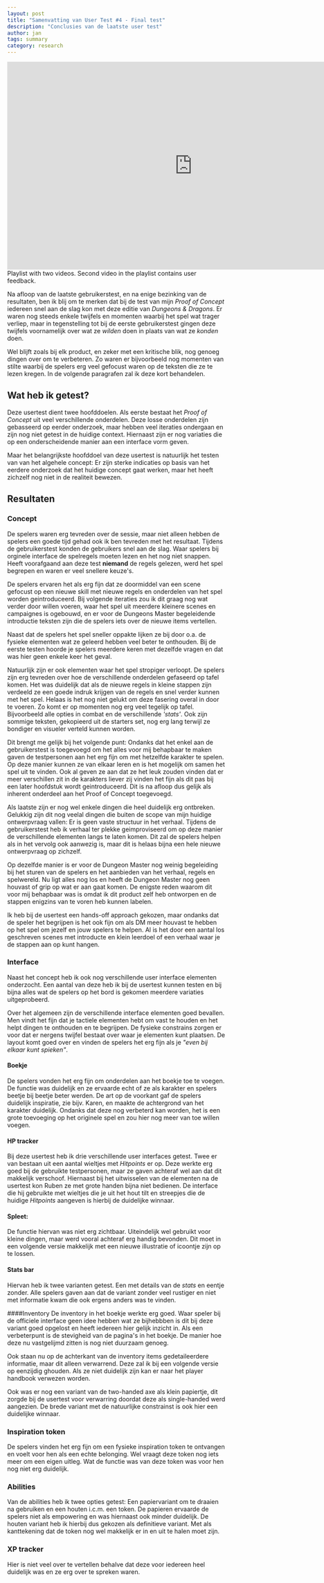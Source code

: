 ```yaml
---
layout: post
title: "Samenvatting van User Test #4 - Final test"
description: "Conclusies van de laatste user test"
author: jan
tags: summary
category: research
---
```


<iframe width="853" height="480" src="https://www.youtube-nocookie.com/embed/videoseries?list=PLo_ke79yXggRU_eEQ9Gzjr39CAxhOM0Bw" frameborder="0" allow="accelerometer; autoplay; encrypted-media; gyroscope; picture-in-picture" allowfullscreen></iframe>
Playlist with two videos. Second video in the playlist contains user feedback.

Na afloop van de laatste gebruikerstest, en na enige bezinking van de resultaten, ben ik blij om te merken dat bij de test van mijn _Proof of Concept_ iedereen snel aan de slag kon met deze editie van _Dungeons & Dragons_. Er waren nog steeds enkele twijfels en momenten waarbij het spel wat trager verliep, maar in tegenstelling tot bij de eerste gebruikerstest gingen deze twijfels voornamelijk over wat ze *wilden* doen in plaats van wat ze *konden* doen. 

Wel blijft zoals bij elk product, en zeker met een kritische blik, nog genoeg dingen over om te verbeteren. Zo waren er bijvoorbeeld nog momenten van stilte waarbij de spelers erg veel gefocust waren op de teksten die ze te lezen kregen. In de volgende paragrafen zal ik deze kort behandelen.

## Wat heb ik getest?
Deze usertest dient twee hoofddoelen. Als eerste bestaat het _Proof of Concept_ uit veel verschillende onderdelen. Deze losse onderdelen zijn gebasseerd op eerder onderzoek, maar hebben veel iteraties ondergaan en zijn nog niet getest in de huidige context. Hiernaast zijn er nog variaties die op een onderscheidende manier aan een interface vorm geven. 

Maar het belangrijkste hoofddoel van deze usertest is natuurlijk het testen van van het algehele concept: Er zijn sterke indicaties op basis van het eerdere onderzoek dat het huidige concept gaat werken, maar het heeft zichzelf nog niet in de realiteit bewezen.

## Resultaten

### Concept
De spelers waren erg tevreden over de sessie, maar niet alleen hebben de spelers een goede tijd gehad ook ik ben tevreden met het resultaat. Tijdens de gebruikerstest konden de gebruikers snel aan de slag. Waar spelers bij orginele interface de spelregels moeten lezen en het nog niet snappen. Heeft voorafgaand aan deze test **niemand** de regels gelezen, werd het spel begrepen en waren er veel snellere keuze's.

De spelers ervaren het als erg fijn dat ze doormiddel van een scene gefocust op een nieuwe skill met nieuwe regels en onderdelen van het spel worden geintroduceerd. Bij volgende iteraties zou ik dit graag nog wat verder door willen voeren, waar het spel uit meerdere kleinere scenes en campaignes is ogebouwd, en er voor de Dungeons Master begeleidende introductie teksten zijn die de spelers iets over de nieuwe items vertellen.

Naast dat de spelers het spel sneller oppakte lijken ze bij door o.a. de fysieke elementen wat ze geleerd hebben veel beter te onthouden. Bij de eerste testen hoorde je spelers meerdere keren met dezelfde vragen en dat was hier geen enkele keer het geval.

Natuurlijk zijn er ook elementen waar het spel stropiger verloopt. De spelers zijn erg tevreden over hoe de verschillende onderdelen gefaseerd op tafel komen. Het was duidelijk dat als de nieuwe regels in kleine stappen zijn verdeeld ze een goede indruk krijgen van de regels en snel verder kunnen met het spel. Helaas is het nog niet gelukt om deze fasering overal in door te voeren. Zo komt er op momenten nog erg veel tegelijk op tafel. Bijvoorbeeld alle opties in combat en de verschillende _'stats'_. Ook zijn sommige teksten, gekopieerd uit de starters set, nog erg lang terwijl ze bondiger en visueler verteld kunnen worden.

Dit brengt me gelijk bij het volgende punt:
Ondanks dat het enkel aan de gebruikerstest is toegevoegd om het alles voor mij behapbaar te maken gaven de testpersonen aan het erg fijn om met hetzelfde karakter te spelen. Op deze manier kunnen ze van elkaar leren en is het mogelijk om samen het spel uit te vinden. Ook al geven ze aan dat ze het leuk zouden vinden dat er meer verschillen zit in de karakters liever zij vinden het fijn als dit pas bij een later hoofdstuk wordt geintroduceerd. Dit is na afloop dus gelijk als inherent onderdeel aan het Proof of Concept toegevoegd.

Als laatste zijn er nog wel enkele dingen die heel duidelijk erg ontbreken. Gelukkig zijn dit nog veelal dingen die buiten de scope van mijn huidige ontwerpvraag vallen: Er is geen vaste structuur in het verhaal. Tijdens de gebruikerstest heb ik verhaal ter plekke geimproviseerd om op deze manier de verschillende elementen langs te laten komen. Dit zal de spelers helpen als in het vervolg ook aanwezig is, maar dit is helaas bijna een hele nieuwe ontwerpvraag op zichzelf.

Op dezelfde manier is er voor de Dungeon Master nog weinig begeleiding bij het sturen van de spelers en het aanbieden van het verhaal, regels en spelwereld. Nu ligt alles nog los en heeft de Dungeon Master nog geen houvast of grip op wat er aan gaat komen. De enigste reden waarom dit voor mij behapbaar was is omdat ik dit product zelf heb ontworpen en de stappen enigzins van te voren heb kunnen labelen. 

Ik heb bij de usertest een hands-off approach gekozen, maar ondanks dat de speler het begrijpen is het ook fijn om als DM meer houvast te hebben op het spel om jezelf en jouw spelers te helpen. Al is het door een aantal los geschreven scenes met introducte en klein leerdoel of een verhaal waar je de stappen aan op kunt hangen.

### Interface

Naast het concept heb ik ook nog verschillende user interface elementen onderzocht. Een aantal van deze heb ik bij de usertest kunnen testen en bij bijna alles wat de spelers op het bord is gekomen meerdere variaties uitgeprobeerd. 

Over het algemeen zijn de verschillende interface elementen goed bevallen. Men vindt het fijn dat je tactiele elementen hebt om vast te houden en het helpt dingen te onthouden en te begrijpen. De fysieke constrains zorgen er voor dat er nergens twijfel bestaat over waar je elementen kunt plaatsen. De layout  komt goed over en vinden de spelers het erg fijn als je _"even bij elkaar kunt spieken"_.

#### Boekje
De spelers vonden het erg fijn om onderdelen aan het boekje toe te voegen. De functie was duidelijk en ze ervaarde echt of ze als karakter en spelers beetje bij beetje beter werden. De art op de voorkant gaf de spelers duidelijk inspiratie, zie bijv. Karen, en maakte de achtergrond van het karakter duidelijk. Ondanks dat deze nog verbeterd kan worden, het is een grote toevoeging op het originele spel en zou hier nog meer van toe willen voegen.

#### HP tracker
Bij deze usertest heb ik drie verschillende user interfaces getest. Twee er van bestaan uit een aantal wieltjes met _Hitpoints_ er op. Deze werkte erg goed bij de gebruikte testpersonen, maar ze gaven achteraf wel aan dat dit makkelijk verschoof. Hiernaast bij het uitwisselen van de elementen na de usertest kon Ruben ze met grote handen bijna niet bedienen. De interface die hij gebruikte met wieltjes die je uit het hout tilt en streepjes die de huidige _Hitpoints_ aangeven is hierbij de duidelijke winnaar.

#### Spleet:
De functie hiervan was niet erg zichtbaar. Uiteindelijk wel gebruikt voor kleine dingen, maar werd vooral achteraf erg handig bevonden. Dit moet in een volgende versie makkelijk met een nieuwe illustratie of icoontje zijn op te lossen. 

#### Stats bar
Hiervan heb ik twee varianten getest. Een met details van de _stats_ en eentje zonder. Alle spelers gaven aan dat de variant zonder veel rustiger en niet met informatie kwam die ook ergens anders was te vinden.

####Inventory
De inventory in het boekje werkte erg goed. Waar speler bij de officiele interface geen idee hebben wat ze bijhebbben is dit bij deze variant goed opgelost en heeft iedereen hier gelijk inzicht in. Als een verbeterpunt is de stevigheid van de pagina's in het boekje. De manier hoe deze nu vastgelijmd zitten is nog niet duurzaam genoeg. 

Ook staan nu op de achterkant van de inventory items gedetaileerdere informatie, maar dit alleen verwarrend. Deze zal ik bij een volgende versie op eenzijdig ghouden. Als ze niet duidelijk zijn kan er naar het player handbook verwezen worden.

Ook was er nog een variant van de two-handed axe als klein papiertje, dit zorgde bij de usertest voor verwarring doordat deze als single-handed werd aangezien. De brede variant met de natuurlijke constrainst is ook hier een duidelijke winnaar. 

### Inspiration token
De spelers vinden het erg fijn om een fysieke inspiration token te ontvangen en voelt voor hen als een echte belonging. Wel vraagt deze token nog iets meer om een eigen uitleg. Wat de functie was van deze token was voor hen nog niet erg duidelijk.

### Abilities
Van de abilities heb ik twee opties getest: Een papiervariant om te draaien na gebruiken en een houten i.c.m. een token. De papieren ervaarde de spelers niet als empowering en was hiernaast ook minder duidelijk. De houten variant heb ik hierbij dus gekozen als definitieve variant. Met als kanttekening dat de token nog wel makkelijk er in en uit te halen moet zijn.

### XP tracker
Hier is niet veel over te vertellen behalve dat deze voor iedereen heel duidelijk was en ze erg over te spreken waren.
